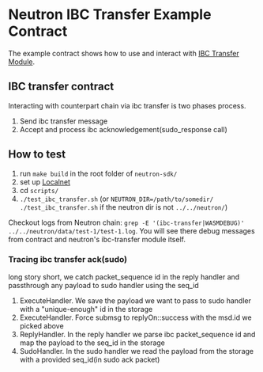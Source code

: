 # Neutron IBC Transfer Example Contract

The example contract shows how to use and interact with [IBC Transfer Module](https://docs.neutron.org/neutron/modules/transfer/overview).

## IBC transfer contract

Interacting with counterpart chain via ibc transfer is two phases process.
1. Send ibc transfer message
2. Accept and process ibc acknowledgement(sudo_response call)

## How to test

1. run `make build` in the root folder of `neutron-sdk/`
2. set up [Localnet](https://docs.neutron.org/neutron/build-and-run/localnet)
3. cd `scripts/`
4. `./test_ibc_transfer.sh` (or `NEUTRON_DIR=/path/to/somedir/ ./test_ibc_transfer.sh` if the neutron dir is not `../../neutron/`)

Checkout logs from Neutron chain: `grep -E '(ibc-transfer|WASMDEBUG)' ../../neutron/data/test-1/test-1.log`.
You will see there debug messages from contract and neutron's ibc-transfer module itself.

### Tracing ibc transfer ack(sudo)
long story short, we catch packet_sequence id in the reply handler and passthrough any payload to sudo handler using the seq_id

1) ExecuteHandler. We save the payload we want to pass to sudo handler with a "unique-enough" id in the storage
2) ExecuteHandler. Force submsg to replyOn::success with the msd.id we picked above
3) ReplyHandler. In the reply handler we parse ibc packet_sequence id and map the payload to the seq_id in the storage
4) SudoHandler. In the sudo handler we read the payload from the storage with a provided seq_id(in sudo ack packet)
